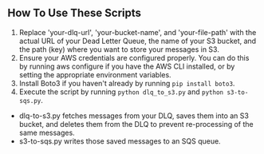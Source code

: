 ## How To Use These Scripts
1. Replace 'your-dlq-url', 'your-bucket-name', and 'your-file-path' with the actual URL of your Dead Letter Queue, the name of your S3 bucket, and the path (key) where you want to store your messages in S3.
2. Ensure your AWS credentials are configured properly. You can do this by running aws configure if you have the AWS CLI installed, or by setting the appropriate environment variables.
3. Install Boto3 if you haven't already by running `pip install boto3`.
4. Execute the script by running `python dlq_to_s3.py` and `python s3-to-sqs.py`.

* dlq-to-s3.py fetches messages from your DLQ, saves them into an S3 bucket, and deletes them from the DLQ to prevent re-processing of the same messages.
* s3-to-sqs.py writes those saved messages to an SQS queue.
